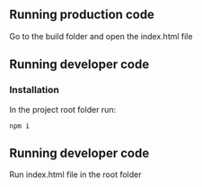 ## Running production code

Go to the build folder and open the index.html file

## Running developer code
### Installation

In the project root folder run:
```
npm i
```

## Running developer code

Run index.html file in the root folder